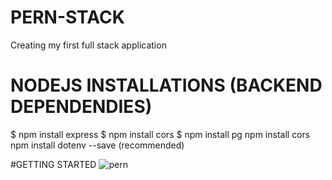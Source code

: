 # PERN-STACK 
Creating my first full stack application
# NODEJS INSTALLATIONS (BACKEND DEPENDENDIES)
$ npm install express
$ npm install cors
$ npm install pg
npm install cors
npm install dotenv --save (recommended)


#GETTING STARTED
![pern](https://github.com/AnthonyEmm/PERN-STACK/assets/85039578/db8325b7-9e2e-4cf0-b37d-3b5a9f20f32f)
